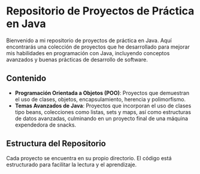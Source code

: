 # Repositorio de Proyectos de Práctica en Java

Bienvenido a mi repositorio de proyectos de práctica en Java. Aquí encontrarás una colección de proyectos que he desarrollado para mejorar mis habilidades en programación con Java, incluyendo conceptos avanzados y buenas prácticas de desarrollo de software.

## Contenido

- **Programación Orientada a Objetos (POO)**: Proyectos que demuestran el uso de clases, objetos, encapsulamiento, herencia y polimorfismo.
- **Temas Avanzados de Java**: Proyectos que incorporan el uso de clases tipo beans, colecciones como listas, sets y maps, así como estructuras de datos avanzadas, culminando en un proyecto final de una máquina expendedora de snacks.

## Estructura del Repositorio

Cada proyecto se encuentra en su propio directorio. El código está estructurado para facilitar la lectura y el aprendizaje.

